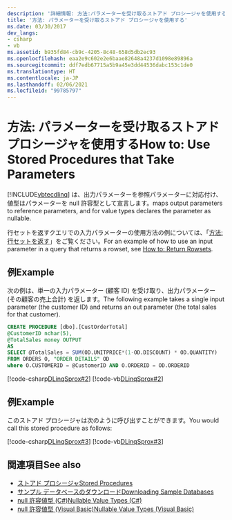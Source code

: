 ```yaml
---
description: '詳細情報: 方法:パラメーターを受け取るストアド プロシージャを使用する'
title: '方法: パラメーターを受け取るストアド プロシージャを使用する'
ms.date: 03/30/2017
dev_langs:
- csharp
- vb
ms.assetid: b935fd84-cb9c-4205-8c48-658d5db2ec93
ms.openlocfilehash: eaa2e9c602e2e6baae82648a4237d1098e89896a
ms.sourcegitcommit: ddf7edb67715a5b9a45e3dd44536dabc153c1de0
ms.translationtype: HT
ms.contentlocale: ja-JP
ms.lasthandoff: 02/06/2021
ms.locfileid: "99785797"
---
```

# <a name="how-to-use-stored-procedures-that-take-parameters"></a><span data-ttu-id="6d957-103">方法: パラメーターを受け取るストアド プロシージャを使用する</span><span class="sxs-lookup"><span data-stu-id="6d957-103">How to: Use Stored Procedures that Take Parameters</span></span>

[!INCLUDE[vbtecdlinq](../../../../../../includes/vbtecdlinq-md.md)] <span data-ttu-id="6d957-104">は、出力パラメーターを参照パラメーターに対応付け、値型はパラメーターを null 許容型として宣言します。</span><span class="sxs-lookup"><span data-stu-id="6d957-104">maps output parameters to reference parameters, and for value types declares the parameter as nullable.</span></span>  
  
 <span data-ttu-id="6d957-105">行セットを返すクエリでの入力パラメーターの使用方法の例については、「[方法: 行セットを返す](how-to-return-rowsets.md)」をご覧ください。</span><span class="sxs-lookup"><span data-stu-id="6d957-105">For an example of how to use an input parameter in a query that returns a rowset, see [How to: Return Rowsets](how-to-return-rowsets.md).</span></span>  
  
## <a name="example"></a><span data-ttu-id="6d957-106">例</span><span class="sxs-lookup"><span data-stu-id="6d957-106">Example</span></span>  

 <span data-ttu-id="6d957-107">次の例は、単一の入力パラメーター (顧客 ID) を受け取り、出力パラメーター (その顧客の売上合計) を返します。</span><span class="sxs-lookup"><span data-stu-id="6d957-107">The following example takes a single input parameter (the customer ID) and returns an out parameter (the total sales for that customer).</span></span>  
  
```sql
CREATE PROCEDURE [dbo].[CustOrderTotal]
@CustomerID nchar(5),  
@TotalSales money OUTPUT  
AS  
SELECT @TotalSales = SUM(OD.UNITPRICE*(1-OD.DISCOUNT) * OD.QUANTITY)  
FROM ORDERS O, "ORDER DETAILS" OD  
where O.CUSTOMERID = @CustomerID AND O.ORDERID = OD.ORDERID  
```  
  
 [!code-csharp[DLinqSprox#2](../../../../../../samples/snippets/csharp/VS_Snippets_Data/DLinqSprox/cs/northwind-sprox.cs#2)]
 [!code-vb[DLinqSprox#2](../../../../../../samples/snippets/visualbasic/VS_Snippets_Data/DLinqSprox/vb/northwind-sprox.vb#2)]  
  
## <a name="example"></a><span data-ttu-id="6d957-108">例</span><span class="sxs-lookup"><span data-stu-id="6d957-108">Example</span></span>  

 <span data-ttu-id="6d957-109">このストアド プロシージャは次のように呼び出すことができます。</span><span class="sxs-lookup"><span data-stu-id="6d957-109">You would call this stored procedure as follows:</span></span>  
  
 [!code-csharp[DLinqSprox#3](../../../../../../samples/snippets/csharp/VS_Snippets_Data/DLinqSprox/cs/Program.cs#3)]
 [!code-vb[DLinqSprox#3](../../../../../../samples/snippets/visualbasic/VS_Snippets_Data/DLinqSprox/vb/Module1.vb#3)]  
  
## <a name="see-also"></a><span data-ttu-id="6d957-110">関連項目</span><span class="sxs-lookup"><span data-stu-id="6d957-110">See also</span></span>

- [<span data-ttu-id="6d957-111">ストアド プロシージャ</span><span class="sxs-lookup"><span data-stu-id="6d957-111">Stored Procedures</span></span>](stored-procedures.md)
- [<span data-ttu-id="6d957-112">サンプル データベースのダウンロード</span><span class="sxs-lookup"><span data-stu-id="6d957-112">Downloading Sample Databases</span></span>](downloading-sample-databases.md)
- [<span data-ttu-id="6d957-113">null 許容値型 (C#)</span><span class="sxs-lookup"><span data-stu-id="6d957-113">Nullable Value Types (C#)</span></span>](../../../../../csharp/language-reference/builtin-types/nullable-value-types.md)
- [<span data-ttu-id="6d957-114">null 許容値型 (Visual Basic)</span><span class="sxs-lookup"><span data-stu-id="6d957-114">Nullable Value Types (Visual Basic)</span></span>](../../../../../visual-basic/programming-guide/language-features/data-types/nullable-value-types.md)
